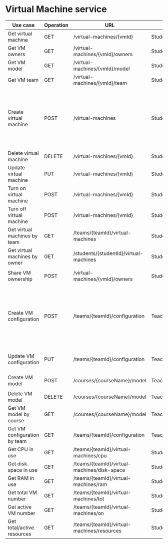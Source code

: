 # Virtual Machine service

| Use case | Operation | URL | Roles | Request body |
|---|---|---|---|---|
|Get virtual machine|GET|/virtual-machines/{vmId}|Student/Teacher||
|Get VM owners|GET|/virtual-machines/{vmId}/owners|Student/Teacher||
|Get VM model|GET|/virtual-machines/{vmId}/model|Student/Teacher||
|Get VM team|GET|/virtual-machines/{vmId}/team|Student/Teacher||
|Create virtual machine|POST|/virtual-machines|Student|<ul><li>String studentId<li>Long teamId<li>Long configurationId<li>String courseName<li>Long modelId<li>int numVcpu<li>int diskSpace<li>int ram</ul>|
|Delete virtual machine|DELETE|/virtual-machines/{vmId}|Student||
|Update virtual machine|PUT|/virtual-machines/{vmId}|Student|<ul><li>VirtualMachineDTO vm</ul>|
|Turn on virtual machine|POST|/virtual-machines/{vmId}|Student||
|Turn off virtual machine|POST|/virtual-machines/{vmId}|Student||
|Get virtual machines by team|GET|/teams/{teamId}/virtual-machines|Student||
|Get virtual machines by owner|GET|/students/{studentId}/virtual-machines|Student||
|Share VM ownership|POST|/virtual-machines/{vmId}/owners|Student|<ul><li>String studentId</ul>|
|Create VM configuration|POST|/teams/{teamId}/configuration|Teacher|<ul><li>int min_vcpu<li>int max_vcpu<li>int min_disk_space<li>int max_disk_space<li>int min_ram<li>int max_ram<li>int max_on<li>int tot</ul>|
|Update VM configuration|PUT|/teams/{teamId}/configuration|Teacher|<ul><li>VirtualMachineConfigurationDTO vmc</ul>|
|Create VM model|POST|/courses/{courseName}/model|Teacher|<ul><li>SystemImage os</ul>|
|Delete VM model|DELETE|/courses/{courseName}/model|Teacher||
|Get VM model by course|GET|/courses/{courseName}/model|Teacher||
|Get VM configuration by team|GET|/teams/{teamId}/configuration|Teacher||
|Get CPU in use|GET|/teams/{teamId}/virtual-machines/cpu|Student/Teacher||
|Get disk space in use|GET|/teams/{teamId}/virtual-machines/disk-space|Student/Teacher||
|Get RAM in use|GET|/teams/{teamId}/virtual-machines/ram|Student/Teacher||
|Get total VM number|GET|/teams/{teamId}/virtual-machines/tot|Student/Teacher||
|Get active VM number|GET|/teams/{teamId}/virtual-machines/on|Student/Teacher||
|Get total/active resources|GET|/teams/{teamId}/virtual-machines/resources|Student/Teacher||

